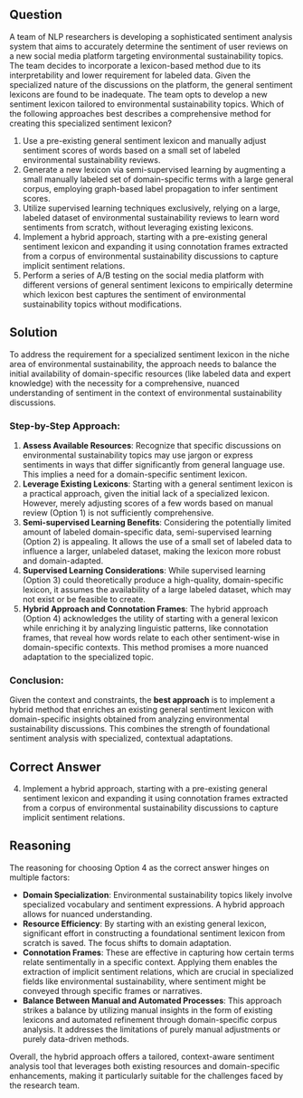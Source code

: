 ## Question
A team of NLP researchers is developing a sophisticated sentiment analysis system that aims to accurately determine the sentiment of user reviews on a new social media platform targeting environmental sustainability topics. The team decides to incorporate a lexicon-based method due to its interpretability and lower requirement for labeled data. Given the specialized nature of the discussions on the platform, the general sentiment lexicons are found to be inadequate. The team opts to develop a new sentiment lexicon tailored to environmental sustainability topics. Which of the following approaches best describes a comprehensive method for creating this specialized sentiment lexicon?

1. Use a pre-existing general sentiment lexicon and manually adjust sentiment scores of words based on a small set of labeled environmental sustainability reviews.
2. Generate a new lexicon via semi-supervised learning by augmenting a small manually labeled set of domain-specific terms with a large general corpus, employing graph-based label propagation to infer sentiment scores.
3. Utilize supervised learning techniques exclusively, relying on a large, labeled dataset of environmental sustainability reviews to learn word sentiments from scratch, without leveraging existing lexicons.
4. Implement a hybrid approach, starting with a pre-existing general sentiment lexicon and expanding it using connotation frames extracted from a corpus of environmental sustainability discussions to capture implicit sentiment relations.
5. Perform a series of A/B testing on the social media platform with different versions of general sentiment lexicons to empirically determine which lexicon best captures the sentiment of environmental sustainability topics without modifications.

## Solution

To address the requirement for a specialized sentiment lexicon in the niche area of environmental sustainability, the approach needs to balance the initial availability of domain-specific resources (like labeled data and expert knowledge) with the necessity for a comprehensive, nuanced understanding of sentiment in the context of environmental sustainability discussions.

### Step-by-Step Approach:

1. **Assess Available Resources**: Recognize that specific discussions on environmental sustainability topics may use jargon or express sentiments in ways that differ significantly from general language use. This implies a need for a domain-specific sentiment lexicon.
2. **Leverage Existing Lexicons**: Starting with a general sentiment lexicon is a practical approach, given the initial lack of a specialized lexicon. However, merely adjusting scores of a few words based on manual review (Option 1) is not sufficiently comprehensive.
3. **Semi-supervised Learning Benefits**: Considering the potentially limited amount of labeled domain-specific data, semi-supervised learning (Option 2) is appealing. It allows the use of a small set of labeled data to influence a larger, unlabeled dataset, making the lexicon more robust and domain-adapted.
4. **Supervised Learning Considerations**: While supervised learning (Option 3) could theoretically produce a high-quality, domain-specific lexicon, it assumes the availability of a large labeled dataset, which may not exist or be feasible to create.
5. **Hybrid Approach and Connotation Frames**: The hybrid approach (Option 4) acknowledges the utility of starting with a general lexicon while enriching it by analyzing linguistic patterns, like connotation frames, that reveal how words relate to each other sentiment-wise in domain-specific contexts. This method promises a more nuanced adaptation to the specialized topic.

### Conclusion:

Given the context and constraints, the **best approach** is to implement a hybrid method that enriches an existing general sentiment lexicon with domain-specific insights obtained from analyzing environmental sustainability discussions. This combines the strength of foundational sentiment analysis with specialized, contextual adaptations.

## Correct Answer

4. Implement a hybrid approach, starting with a pre-existing general sentiment lexicon and expanding it using connotation frames extracted from a corpus of environmental sustainability discussions to capture implicit sentiment relations.

## Reasoning

The reasoning for choosing Option 4 as the correct answer hinges on multiple factors:
- **Domain Specialization**: Environmental sustainability topics likely involve specialized vocabulary and sentiment expressions. A hybrid approach allows for nuanced understanding.
- **Resource Efficiency**: By starting with an existing general lexicon, significant effort in constructing a foundational sentiment lexicon from scratch is saved. The focus shifts to domain adaptation.
- **Connotation Frames**: These are effective in capturing how certain terms relate sentimentally in a specific context. Applying them enables the extraction of implicit sentiment relations, which are crucial in specialized fields like environmental sustainability, where sentiment might be conveyed through specific frames or narratives.
- **Balance Between Manual and Automated Processes**: This approach strikes a balance by utilizing manual insights in the form of existing lexicons and automated refinement through domain-specific corpus analysis. It addresses the limitations of purely manual adjustments or purely data-driven methods.
  
Overall, the hybrid approach offers a tailored, context-aware sentiment analysis tool that leverages both existing resources and domain-specific enhancements, making it particularly suitable for the challenges faced by the research team.